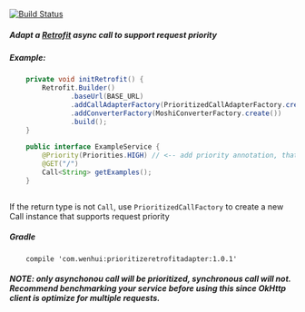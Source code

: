 [![Build Status](https://travis-ci.org/wenhuiyao/PrioritizeRetrofit.svg?branch=master)](https://travis-ci.org/wenhuiyao/PrioritizeRetrofit)

##### Adapt a [Retrofit](http://square.github.io/retrofit/) async call to support request priority

##### Example:

```java
    private void initRetrofit() {
        Retrofit.Builder()
               .baseUrl(BASE_URL)
               .addCallAdapterFactory(PrioritizedCallAdapterFactory.create()) // <-- add calladapter factory
               .addConverterFactory(MoshiConverterFactory.create())
               .build();
    }
  
    public interface ExampleService {
        @Priority(Priorities.HIGH) // <-- add priority annotation, that's it
        @GET("/")
        Call<String> getExamples();
    }
    
```

If the return type is not `Call`, use `PrioritizedCallFactory` to create a new Call instance that 
supports request priority

##### Gradle

```
    compile 'com.wenhui:prioritizeretrofitadapter:1.0.1'

```


##### *NOTE: only asynchonou call will be prioritized, synchronous call will not. Recommend benchmarking your service before using this since OkHttp client is optimize for multiple requests.*






